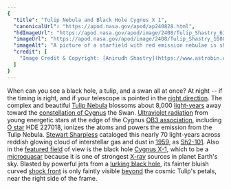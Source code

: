 ```yaml
---
{
  "title": "Tulip Nebula and Black Hole Cygnus X 1",
  "canonicalUrl": "https://apod.nasa.gov/apod/ap240828.html",
  "hdImageUrl": "https://apod.nasa.gov/apod/image/2408/Tulip_Shastry_6144.jpg",
  "imageUrl": "https://apod.nasa.gov/apod/image/2408/Tulip_Shastry_1080.jpg",
  "imageAlt": "A picture of a starfield with red emission nebulae is shown. Toward the right is a point of light that is Cygnus X-1, a nearby black hole. Above the black hole is a blue-shaded bow shock wave in the surrounding gas. Please see the explanation for more detailed information.",
  "credit": [
    "Image Credit & Copyright: [Anirudh Shastry](https://www.astrobin.com/users/ashastry/)"
  ]
}
---
```


When can you see a black hole, a tulip, and a swan all at once? At night -- if the timing is right, and if your telescope is pointed in the [right direction](https://skywiseunlimited.com/wp-content/uploads/2015/02/scoper_05.jpg). The complex and beautiful [Tulip Nebula](https://en.wikipedia.org/wiki/Sh_2-101) blossoms about 8,000 [light-years](https://spaceplace.nasa.gov/light-year/) away toward the [constellation of Cygnus](https://en.wikipedia.org/wiki/Cygnus_\(constellation\)) the Swan. [Ultraviolet radiation](https://science.nasa.gov/ems/10_ultravioletwaves/) from young energetic stars at the edge of the Cygnus [OB3 association](https://en.wikipedia.org/wiki/Stellar_kinematics#OB_associations), including [O star](https://apod.nasa.gov/apod/ap070726.html) HDE 227018, ionizes the atoms and powers the emission from the Tulip Nebula. [Stewart Sharpless](https://en.wikipedia.org/wiki/Stewart_Sharpless) cataloged this nearly 70 light-years across reddish glowing cloud of interstellar gas and dust in [1959](https://ui.adsabs.harvard.edu/abs/1959ApJS....4..257S/abstract), as [Sh2-101](http://galaxymap.org/cat/list/sharpless/101). Also in the [featured field](https://www.astrobin.com/3y9228/) of view is the black hole [Cygnus X-1](http://chandra.harvard.edu/photo/2011/cygx1/), which to be a [microquasar](https://en.wikipedia.org/wiki/Microquasar) because it is one of strongest [X-ray](https://science.nasa.gov/ems/11_xrays/) sources in planet Earth's sky. Blasted by powerful jets from a [lurking black hole](https://exoplanets.nasa.gov/resources/2259/devoured-by-gravity-poster/?galaxy_horror), its fainter bluish curved [shock front](https://en.wikipedia.org/wiki/Shock_wave) is only faintly visible [beyond](https://apod.nasa.gov/apod/ap090608.html) the cosmic Tulip's petals, near the right side of the frame.

